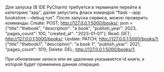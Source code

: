 Для запуска (В IDE PyCharm) требуется в терминале перейти в категорию "app", далее запустить фласк командой "flask --app bookstore --debug run".
После запуска сервиса, можно проверить комманды:
Create:
  POST;  http://127.0.0.1:5000/books/; json = {"title":"thebook", "description": "a book", "publish_year": 2023, "pages_count": 100, "created_at": "2023-01-01"};
Read:
  GET; http://127.0.0.1:5000/books/;
Update:
  PATCH;  http://127.0.0.1:5000/books/1; {"title":"thebook1", "description": "a book 1", "publish_year": 2021, "pages_count": 101};
Delete:
  DEL;  http://127.0.0.1:5000/books/1;



При обновлении записи или ее удалении указывается id книги, к которой будет применена данная операция.
